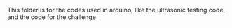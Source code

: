 This folder is for the codes used in arduino, like the ultrasonic testing code, and the code for the challenge
